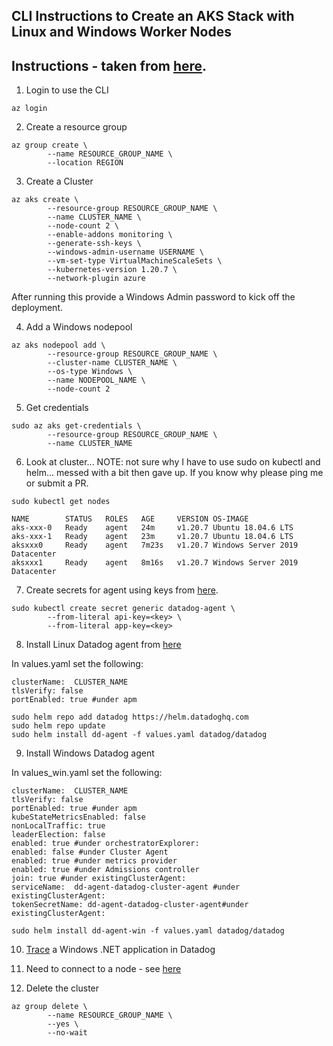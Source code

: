 CLI Instructions to Create an AKS Stack with Linux and Windows Worker Nodes  
--  

Instructions - taken from
[here](https://docs.microsoft.com/en-us/azure/aks/windows-container-cli).  
--  

1) Login to use the CLI   

```
az login
```

2) Create a resource group  

```
az group create \
        --name RESOURCE_GROUP_NAME \
        --location REGION
```  

3) Create a Cluster  

```
az aks create \
        --resource-group RESOURCE_GROUP_NAME \
        --name CLUSTER_NAME \
        --node-count 2 \
        --enable-addons monitoring \
        --generate-ssh-keys \
        --windows-admin-username USERNAME \
        --vm-set-type VirtualMachineScaleSets \
        --kubernetes-version 1.20.7 \
        --network-plugin azure
```  

After running this provide a Windows Admin password to kick off the deployment.  

4) Add a Windows nodepool  

```
az aks nodepool add \
        --resource-group RESOURCE_GROUP_NAME \
        --cluster-name CLUSTER_NAME \
        --os-type Windows \
        --name NODEPOOL_NAME \
        --node-count 2
```  

5) Get credentials  

```
sudo az aks get-credentials \
        --resource-group RESOURCE_GROUP_NAME \
        --name CLUSTER_NAME
```  

6)  Look at cluster... NOTE: not sure why I have to use sudo on kubectl and
helm... messed with a bit then gave up.  If you know why please ping me or
submit a PR.  

```
sudo kubectl get nodes
```

```
NAME        STATUS   ROLES   AGE     VERSION OS-IMAGE  
aks-xxx-0   Ready    agent   24m     v1.20.7 Ubuntu 18.04.6 LTS  
aks-xxx-1   Ready    agent   23m     v1.20.7 Ubuntu 18.04.6 LTS  
aksxxx0     Ready    agent   7m23s   v1.20.7 Windows Server 2019 Datacenter  
aksxxx1     Ready    agent   8m16s   v1.20.7 Windows Server 2019 Datacenter  
```

7) Create secrets for agent using keys from
[here](https://app.datadoghq.com/organization-settings/users).  

```
sudo kubectl create secret generic datadog-agent \
        --from-literal api-key=<key> \
        --from-literal app-key=<key>
```  

8) Install Linux Datadog agent from
[here](https://docs.datadoghq.com/agent/kubernetes/?tab=helm)  

In values.yaml set the following:  

```
clusterName:  CLUSTER_NAME    
tlsVerify: false  
portEnabled: true #under apm  
```

```
sudo helm repo add datadog https://helm.datadoghq.com  
sudo helm repo update  
sudo helm install dd-agent -f values.yaml datadog/datadog  
```  

9) Install Windows Datadog agent

In values_win.yaml set the following:  

```
clusterName:  CLUSTER_NAME  
tlsVerify: false  
portEnabled: true #under apm  
kubeStateMetricsEnabled: false    
nonLocalTraffic: true  
leaderElection: false  
enabled: true #under orchestratorExplorer:  
enabled: false #under Cluster Agent  
enabled: true #under metrics provider  
enabled: true #under Admissions controller  
join: true #under existingClusterAgent:  
serviceName:  dd-agent-datadog-cluster-agent #under existingClusterAgent:  
tokenSecretName: dd-agent-datadog-cluster-agent#under existingClusterAgent:  
```

```
sudo helm install dd-agent-win -f values.yaml datadog/datadog
```  

10) [Trace](https://github.com/jgibbons-cp/datadog/tree/main/kubernetes/aspnet48_mvc_app)
a Windows .NET application in Datadog  

11) Need to connect to a node - see
[here](https://docs.microsoft.com/en-us/azure/aks/rdp)  

12) Delete the cluster  

```
az group delete \
        --name RESOURCE_GROUP_NAME \
        --yes \
        --no-wait
```
